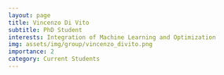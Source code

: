 ```yaml
---
layout: page
title: Vincenzo Di Vito
subtitle: PhD Student
interests: Integration of Machine Learning and Optimization
img: assets/img/group/vincenzo_divito.png
importance: 2
category: Current Students
---
```

